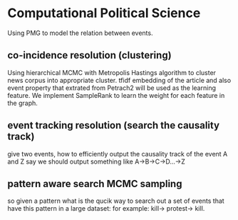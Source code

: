 # Computational Political Science
Using PMG to model the relation between events.

## co-incidence resolution (clustering)
Using hierarchical MCMC with Metropolis Hastings algorithm to cluster news corpus into appropriate cluster.
tfidf embedding of the article and also event property that extrated from Petrach2 will be used as the learning feature.
We implement SampleRank to learn the weight for each feature in the graph.

## event tracking resolution (search the causality track)
give two events, how to efficiently output the causality track of the event A and Z
say we should output something like A->B->C->D...->Z

## pattern aware search MCMC sampling
so given a pattern what is the qucik way to search out a set of events that have this pattern in a large dataset:
for example:
kill-> protest-> kill.
